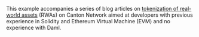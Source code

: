 This example accompanies a series of blog articles on [tokenization of real-world assets](https://blog.digitalasset.com/blog/tokenization-of-rwas-on-canton-network-vs-evm-chains-part-1) (RWAs) on Canton Network aimed at developers with previous experience in Solidity and Ethereum Virtual Machine (EVM) and no experience with Daml.
